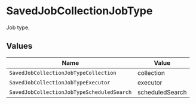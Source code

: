 # SavedJobCollectionJobType

Job type.


## Values

| Name                                       | Value                                      |
| ------------------------------------------ | ------------------------------------------ |
| `SavedJobCollectionJobTypeCollection`      | collection                                 |
| `SavedJobCollectionJobTypeExecutor`        | executor                                   |
| `SavedJobCollectionJobTypeScheduledSearch` | scheduledSearch                            |